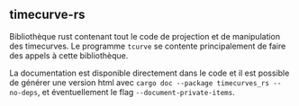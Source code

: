 ## timecurve-rs

Bibliothèque rust contenant tout le code de projection et de manipulation des timecurves. Le programme `tcurve` se contente principalement de faire des appels à cette bibliothèque.

La documentation est disponible directement dans le code et il est possible de générer une version html avec `cargo doc --package timecurves_rs --no-deps`, et éventuellement le flag `--document-private-items`.
